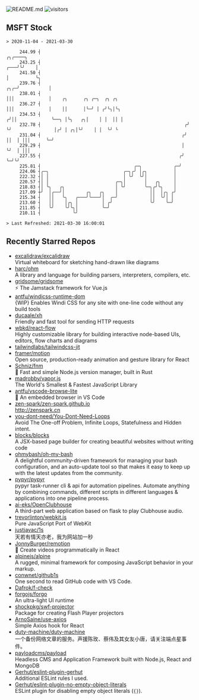 ![README.md](https://github.com/Gerhut/Gerhut/workflows/README.md/badge.svg)
![visitors](https://visitors.vercel.app/Gerhut/Gerhut?token=8cf69d1f6813d272ef062726b6070c9be4ff72038cfe5a7ded7384a8da65d866)

## MSFT Stock

```
> 2020-11-04 - 2021-03-30

     244.99 ┤                                                                ╭╮╭────╮                            
     243.25 ┤                                                            ╭───╯╰╯    │                            
     241.50 ┤                                                            │          ╰╮                           
     239.76 ┤                                                        ╭╮╭─╯           │                           
     238.01 ┤                                                        │││             │    ╭╮      ╭╮ ╭─╮  ╭╮ ╭╮  
     236.27 ┤                                                        │││             │    ││      │╰─╯ │ ╭╯╰╮│╰╮ 
     234.53 ┤                                                       ╭╯││             ╰──╮ │╰╮   ╭╮│    │ │  ││ │ 
     232.78 ┤                                                      ╭╯ ╰╯                │╭╯ │ ╭╮│╰╯    │ │  ╰╯ ╰ 
     231.04 ┤                                                     ╭╯                    ││  │ │││      ╰─╯       
     229.29 ┤                                                     │                     ╰╯  │ │││                
     227.55 ┤                                                    ╭╯                         ╰─╯╰╯                
     225.81 ┤                                   ╭─╮            ╭─╯                                               
     224.06 ┤╭─╮                            ╭─╮╭╯ │╭╮          │                                                 
     222.32 ┤│ │                            │ ╰╯  ╰╯│          │                                                 
     220.57 ┤│ │                         ╭─╮│       │   ╭╮     │                                                 
     218.83 ┤│ ╰╮   ╭╮                   │ ╰╯       ╰─╮╭╯╰╮    │                                                 
     217.09 ┼╯  │╭──╯│        ╭╮   ╭╮    │            ││  │╭╮ ╭╯                                                 
     215.34 ┤   ││   ╰╮   ╭───╯╰───╯│  ╭─╯            ││  ╰╯│ │                                                  
     213.60 ┤   ││    │╭╮ │         │ ╭╯              ╰╯    ╰─╯                                                  
     211.85 ┤   ╰╯    ╰╯╰╮│         ╰─╯                                                                          
     210.11 ┤            ╰╯                                                                                      

> Last Refreshed: 2021-03-30 16:00:01
```

## Recently Starred Repos

- [excalidraw/excalidraw](https://github.com/excalidraw/excalidraw)  
  Virtual whiteboard for sketching hand-drawn like diagrams
- [harc/ohm](https://github.com/harc/ohm)  
  A library and language for building parsers, interpreters, compilers, etc.
- [gridsome/gridsome](https://github.com/gridsome/gridsome)  
  ⚡️ The Jamstack framework for Vue.js
- [antfu/windicss-runtime-dom](https://github.com/antfu/windicss-runtime-dom)  
  {WIP} Enables Windi CSS for any site with one-line code without any build tools 
- [ducaale/xh](https://github.com/ducaale/xh)  
  Friendly and fast tool for sending HTTP requests
- [wbkd/react-flow](https://github.com/wbkd/react-flow)  
  Highly customizable library for building interactive node-based UIs, editors, flow charts and diagrams 
- [tailwindlabs/tailwindcss-jit](https://github.com/tailwindlabs/tailwindcss-jit)  
- [framer/motion](https://github.com/framer/motion)  
  Open source, production-ready animation and gesture library for React
- [Schniz/fnm](https://github.com/Schniz/fnm)  
  🚀 Fast and simple Node.js version manager, built in Rust
- [madrobby/vapor.js](https://github.com/madrobby/vapor.js)  
  The World's Smallest & Fastest JavaScript Library
- [antfu/vscode-browse-lite](https://github.com/antfu/vscode-browse-lite)  
  🚀 An embedded browser in VS Code
- [zen-spark/zen-spark.github.io](https://github.com/zen-spark/zen-spark.github.io)  
  http://zenspark.cn
- [you-dont-need/You-Dont-Need-Loops](https://github.com/you-dont-need/You-Dont-Need-Loops)  
  Avoid The One-off Problem, Infinite Loops, Statefulness and Hidden intent.
- [blocks/blocks](https://github.com/blocks/blocks)  
  A JSX-based page builder for creating beautiful websites without writing code
- [ohmybash/oh-my-bash](https://github.com/ohmybash/oh-my-bash)  
  A delightful community-driven framework for managing your bash configuration, and an auto-update tool so that makes it easy to keep up with the latest updates from the community.
- [pypyr/pypyr](https://github.com/pypyr/pypyr)  
  pypyr task-runner cli & api for automation pipelines. Automate anything by combining commands, different scripts in different languages & applications into one pipeline process.
- [ai-eks/OpenClubhouse](https://github.com/ai-eks/OpenClubhouse)  
  A third-part web application based on flask to play Clubhouse audio.
- [trevorlinton/webkit.js](https://github.com/trevorlinton/webkit.js)  
  Pure JavaScript Port of WebKit
- [justjavac/1s](https://github.com/justjavac/1s)  
  天若有情天亦老，我为网站加一秒
- [JonnyBurger/remotion](https://github.com/JonnyBurger/remotion)  
  🎥      Create videos programmatically in React
- [alpinejs/alpine](https://github.com/alpinejs/alpine)  
  A rugged, minimal framework for composing JavaScript behavior in your markup.
- [conwnet/github1s](https://github.com/conwnet/github1s)  
  One second to read GitHub code with VS Code.
- [Dafrok/f-check](https://github.com/Dafrok/f-check)  
- [forgojs/forgo](https://github.com/forgojs/forgo)  
  An ultra-light UI runtime
- [shockpkg/swf-projector](https://github.com/shockpkg/swf-projector)  
  Package for creating Flash Player projectors
- [ArnoSaine/use-axios](https://github.com/ArnoSaine/use-axios)  
  Simple Axios hook for React
- [duty-machine/duty-machine](https://github.com/duty-machine/duty-machine)  
  一个备份网络文章的服务。声援陈玫、蔡伟及其女友小唐，请关注端点星事件。
- [payloadcms/payload](https://github.com/payloadcms/payload)  
  Headless CMS and Application Framework built with Node.js, React and MongoDB
- [Gerhut/eslint-plugin-gerhut](https://github.com/Gerhut/eslint-plugin-gerhut)  
  Additional ESLint rules I used.
- [Gerhut/eslint-plugin-no-empty-object-literals](https://github.com/Gerhut/eslint-plugin-no-empty-object-literals)  
  ESLint plugin for disabling empty object literals (`{}`).
